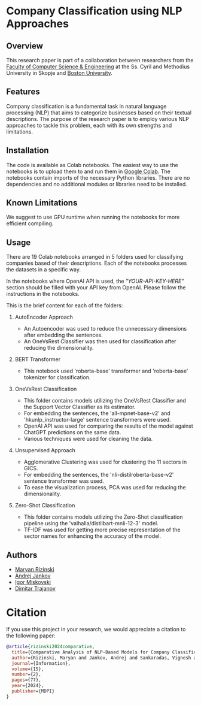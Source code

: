 # Company Classification using NLP Approaches

## Overview

This research paper is part of a collaboration between researchers from the [Faculty of Computer Science & Engineering](https://www.finki.ukim.mk/en) at the
Ss. Cyril and Methodius University in Skopje and [Boston University](http://www.bu.edu/).

## Features

Company classification is a fundamental task in natural language processing (NLP) that aims to categorize businesses based on their textual descriptions. The purpose of the research paper is to employ various NLP approaches to tackle this problem, each with its own strengths and limitations.

## Installation

The code is available as Colab notebooks. The easiest way to use the notebooks is to upload them to and run them in [Google Colab](https://research.google.com/colaboratory). The notebooks contain imports of the necessary Python libraries. There are no dependencies and no additional modules or libraries need to be installed.

## Known Limitations

We suggest to use GPU runtime when running the notebooks for more efficient compiling.

## Usage

There are 19 Colab notebooks arranged in 5 folders used for classifying companies based of their descriptions. Each of the notebooks processes the datasets in a specific way. 

In the notebooks where OpenAI API is used, the _"YOUR-API-KEY-HERE"_ section should be filled with your API key from OpenAI. Please follow the instructions in the notebooks. 

This is the brief content for each of the folders:

1. AutoEncoder Approach
    - An Autoencoder was used to reduce the unnecessary dimensions after embedding the sentences.
    - An OneVsRest Classifier was then used for classification after reducing the dimensionality.

2. BERT Transformer
    - This notebook used 'roberta-base' transformer and 'roberta-base' tokenizer for classification.
  
3. OneVsRest Classification
    - This folder contains models utilizing the OneVsRest Classifier and the Support Vector Classifier as its estimator.
    - For embedding the sentences, the 'all-mpnet-base-v2' and 'hkunlp_instructor-large' sentence transformers were used.
    - OpenAI API was used for comparing the results of the model against ChatGPT predictions on the same data.
    - Various techniques were used for cleaning the data.

4. Unsupervised Approach
    - Agglomerative Clustering was used for clustering the 11 sectors in GICS.
    - For embedding the sentences, the 'nli-distilroberta-base-v2' sentence transformer was used.
    - To ease the visualization process, PCA was used for reducing the dimensionality.

5. Zero-Shot Classification
    - This folder contains models utilizing the Zero-Shot classification pipeline using the 'valhalla/distilbart-mnli-12-3' model.
    - TF-IDF was used for getting more precise representation of the sector names for enhancing the accuracy of the model.

## Authors

- [Maryan Rizinski](https://github.com/rizinski)
- [Andrej Jankov](https://github.com/nubs4dayz)
- [Igor Miskovski](https://github.com/igormis)
- [Dimitar Trajanov](https://github.com/trajanov)

# Citation

If you use this project in your research, we would appreciate a citation to the following paper:

```bibtex
@article{rizinski2024comparative,
  title={Comparative Analysis of NLP-Based Models for Company Classification},
  author={Rizinski, Maryan and Jankov, Andrej and Sankaradas, Vignesh and Pinsky, Eugene and Mishkovski, Igor and Trajanov, Dimitar},
  journal={Information},
  volume={15},
  number={2},
  pages={77},
  year={2024},
  publisher={MDPI}
}

